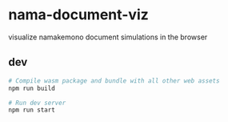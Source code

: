 # nama-document-viz

visualize namakemono document simulations in the browser

## dev

```bash
# Compile wasm package and bundle with all other web assets
npm run build

# Run dev server
npm run start
```